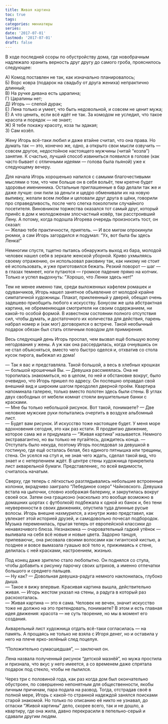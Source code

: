 ```yaml
---
title: Живая картина
toc: true
tags:
categories: миниатюры
series:
date: '2017-07-01'
lastmod: '2017-07-01'
draft: false
---
```


В ходе последней ссоры по обустройству дома, где новобрачным надлежало хранить верность друг другу до самого гроба, прояснилось следующее:

<!--more-->

А) Комод поставлен не так, как изначально планировалось; \
Б) Ворс ковра (подарок на свадьбу от друга жениха) непрактично длинный; \
В) На ручке дивана есть царапина; \
Г) Царапины нет; \
Д) Игорь — слепой дурак; \
Е) Лена только и умеет, что быть недовольной, и совсем не ценит мужа; \
Ё) А что ценить, если всё идёт не так. За комодом не уследил, что такое красота и порядок — не знает; \
Ж) Я тебе покажу красоту, коза ты эдакая; \
З) Сам козёл.

Жену Игорь всё-таки любил и даже втайне считал, что она права. Но думать так — это, конечно же, одно, а открыто свои мысли озвучить — совсем другое, недостойное настоящего мужчины (читай “козла”) занятие. К счастью, лучший способ извиниться появился в голове (как часто бывает с отличными идеями — голова была пьяной) уже к следующему вечеру.

Для начала Игорь хорошенько напился с самыми благочестивыми мыслями о том, что чем больше он в себя вольёт, тем крепче будет здоровье именинника. Остальные приглашенные в бар делали так же и даже лучше: они пили за деньги и щедро обменивали их на новую выпивку, желали всем любви и целовали друг друга в щёки, говорили про справедливость, после чего слегка поколотили случайного посетителя. Виновником торжества оказался тот самый друг, который принёс в дом к молодоженам злосчастный ковёр, так расстроивший Лену. А потому, когда подошла Игорева очередь произносить тост, он сказал: \
— Желаю тебе практичности, приятель. — И все мигом опрокинули рюмки, а сам Игорь загордился и подумал: “Ух, вот была бы здесь Ленка!"

Немногим спустя, тщетно пытаясь обнаружить выход из бара, молодой человек нашел себя в зеркале женской уборной. Криво ухмыляясь своему отражению, он использовал раковину так, как никому не стоит её использовать, и уже приготовился бежать. Резкий поворот — шаг — в глазах темнеет, ноги путаются — громкое падение прямо на копчик. Только и успел выдохнуть: "Хорошо, что Ленки здесь нет!”

Тем не менее именно там, среди выложенных кафелем ромашек и одуванчиков, Игорь нашел занятное объявление от молодой крайне симпатичной художницы. Плакат, приклеенный у дверей, обещал очень задешево приобщить любого к искусству. Бонусом же шла абстрактная картина, не обременяющая смотрителя ни своим содержанием, ни какой-то особой формой. В известном состоянии полного отсутствия сил, чтобы думать, и достаточного их количества для действия, парень набрал номер и (как мог) договорился о встрече. Такой необычный подарок обязан был стать отличным поводом для примирения.

Весь следующий день Игорь проспал, чем вызвал ещё большую волну негодования у жены. А уж как она рассердилась, когда очнувшись он не стал объясняться, вместо чего быстро оделся и, отхватив со стола кусок пирога, выбежал из дома!

— Так я вас и представляла. Такой большой, а весь в хлебных крошках — большой крошечный Вы. — Девушка рассмеялась. Она не торопилась знакомиться, но в целом, по ней и обстановке вокруг, было очевидно, что Игорь пришел по адресу. Он поспешно оправдал свой внешний вид и широким шагом преодолел дверной проём. Квартира напоминала галерею, только вместо полотен здесь были стены. В углах двух свободных от мебели комнат стояли внушительные банки с красками. \
— Мне бы только небольшой рисунок. Вот такой, понимаете? — Две неловкие мужские руки попытались очертить в воздухе альбомный лист. \
— Будет вам рисунок. И искусство тоже настоящее будет. У меня море вдохновения сегодня, это как раз кстати. Я продвигаю движение, которое сама же и придумала — “Живая картина” называется. Немного экстравагантно, но вы только не пугайтесь, дождитесь конца. — Отступать было некуда, поэтому Игорь последовал за девушкой в гостиную, где ещё осталась белая, без единого пятнышка или трещины, стена. Он уселся на стул и, не зная чего ждать, сделал такой вид, что знает и с нетерпением ждёт. В центре стены художница прикрепила лист акварельной бумаги. Представление;, по всей видимости, считалось начатым.

Сверху, где теперь с лёгкостью разглядывались небольшие встроенные колонки, вкрадчиво заиграло “Лебединое озеро” Чайковского. Девушка встала на цыпочки, словно изображая балерину, и закрутилась вокруг своей оси. Затем она грациозно (насколько это вообще возможно в домашних шортах с футболкой) подбежала к одной из банок и, без тени неуверенности в своих движениях, опустила туда длинные русые волосы. Игорь внешне нахмурился, а изнутри живо представил, как увлекает этой историей друзей, и самодовольно почесал подбородок. Музыка переменилась, прыгая теперь от европейской классики до ненавязчивого блюза. Незнакомка — очаровательный гадкий утёнок — выливала на себя всё новые и новые цвета. Задорно танцуя, припеваючи;, она рисовала своими волосами как гигантской кистью, а позднее и вовсе вымазала гуашью всё тело и, прижимаясь к стене, делилась с ней красками, настроением, жизнью.

Под конец даже зрителю стало любопытно. Он поднялся со стула, чтобы добавить к рисунку парочку своих штрихов, а именно отпечатки большого и среднего пальцев. \
— Ну как? — Довольная девушка-радуга немного наклонилась, глубоко дыша. \
— Такое я вижу впервые. Красивая картина вышла, действительно живая. — Игорь жестом указал на стены, а радуга в который раз расхохоталась. \
— Живая картина — это я сама. Человек не вечен, значит искусство тоже не должно на это претендовать, понимаете? В этом и есть главная идея движения: красота — не суть творение, но мы в момент его создания.

Акварельный лист художница отдать всё-таки согласилась — на память. А прощаясь не только не взяла с Игоря денег, но и оставила у него на плече ярко-зелёный след поцелуя.

“Положительно сумасшедшая”, — заключил он.

Лена назвала полученный рисунок “детской мазнёй”, но мужа простила и признала, что вкус у него имеется, а со временем даже спрятала подарок под стекло, чтобы не пылился.

Через три с половиной года, как раз когда дом был окончательно обустроен, по совершенно непонятным для общественности, якобы личным причинам, пара подала на развод. Тогда, отстрадав своё в полной мере, Игорь с какой-то странной надеждой занялся поисками старой знакомой. Но только по описанию её никто не узнавал, до огласки “Живой картины” дело, скорее всего, так и не дошло, а квартиру, где она жила, давно перекрасили в пепельно-серый и сдавали другим людям.
